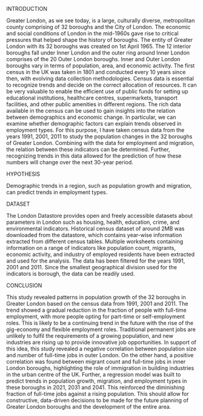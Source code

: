 INTRODUCTION

Greater London, as we see today, is a large, culturally diverse, metropolitan county comprising of 32 boroughs
and the City of London. The economic and social conditions of London in the mid-1960s gave rise to critical
pressures that helped shape the history of boroughs. The entity of Greater London with its 32 boroughs was
created on 1st April 1965. The 12 interior boroughs fall under Inner London and the outer ring around Inner
London comprises of the 20 Outer London boroughs. Inner and Outer London boroughs vary in terms of
population, area, and economic activity.
The first census in the UK was taken in 1801 and conducted every 10 years since then, with evolving data
collection methodologies. Census data is essential to recognize trends and decide on the correct allocation of
resources. It can be very valuable to enable the efficient use of public funds for setting up educational institutions,
healthcare centres, supermarkets, transport facilities, and other public amenities in different regions.
The rich data available in the census can be used to gain insights into the relation between demographics and
economic change. In particular, we can examine whether demographic factors can explain trends observed in
employment types. For this purpose, I have taken census data from the years 1991, 2001, 2011 to study the
population changes in the 32 boroughs of Greater London. Combining with the data for employment and
migration, the relation between these indicators can be determined. Further, recognizing trends in this data allowed
for the prediction of how these numbers will change over the next 30-year period.

HYPOTHESIS

Demographic trends in a region, such as population growth and migration, can predict trends in employment types.

DATASET

The London Datastore provides open and freely accessible datasets about parameters in London such as housing,
health, education, crime, and environmental indicators. Historical census dataset of around 2MB was downloaded
from the datastore, which contains year-wise information extracted from different census tables. Multiple
worksheets containing information on a range of indicators like population count, migrants, economic activity,
and industry of employed residents have been extracted and used for the analysis. The data has been filtered for
the years 1991, 2001 and 2011. Since the smallest geographical division used for the indicators is borough, the
data can be readily used.

CONCLUSION

This study revealed patterns in population growth of the 32 boroughs in Greater London based on the census data
from 1991, 2001 and 2011. The trend showed a gradual reduction in the fraction of people with full-time
employment, with more people opting for part-time or self-employment roles. This is likely to be a continuing
trend in the future with the rise of the gig-economy and flexible employment roles. Traditional permanent jobs
are unlikely to fulfil the requirements of a growing population, and new industries are rising up to provide
innovative job opportunities. In support of this idea, this study revealed a negative correlation between population
size and number of full-time jobs in outer London. On the other hand, a positive correlation was found between
migrant count and full-time jobs in inner London boroughs, highlighting the role of immigration in building
industries in the urban centre of the UK. Further, a regression model was built to predict trends in population
growth, migration, and employment types in these boroughs in 2021, 2031 and 2041. This reinforced the
diminishing fraction of full-time jobs against a rising population. This should allow for constructive, data-driven
decisions to be made for the future planning of Greater London boroughs and the development of the entire area.
